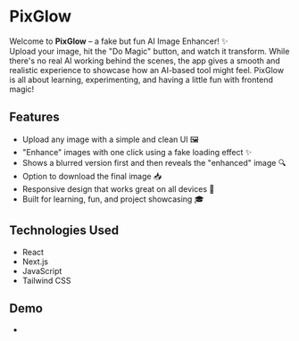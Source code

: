 # PixGlow  
Welcome to **PixGlow** – a fake but fun AI Image Enhancer! ✨  
Upload your image, hit the "Do Magic" button, and watch it transform. While there's no real AI working behind the scenes, the app gives a smooth and realistic experience to showcase how an AI-based tool might feel. PixGlow is all about learning, experimenting, and having a little fun with frontend magic!

## Features
- Upload any image with a simple and clean UI 🖼️  
- "Enhance" images with one click using a fake loading effect ✨  
- Shows a blurred version first and then reveals the "enhanced" image 🔍  
- Option to download the final image 📥  
- Responsive design that works great on all devices 📱  
- Built for learning, fun, and project showcasing 🎓

## Technologies Used
- React  
- Next.js  
- JavaScript  
- Tailwind CSS

## Demo
- 